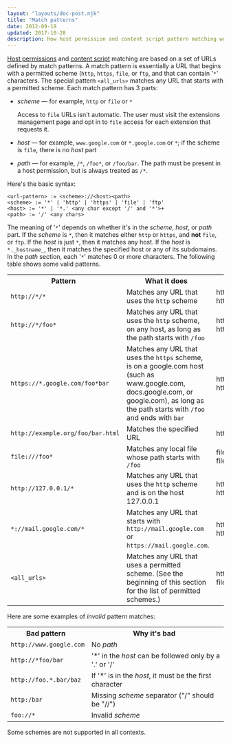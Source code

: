 ```yaml
---
layout: "layouts/doc-post.njk"
title: "Match patterns"
date: 2012-09-18
updated: 2017-10-28
description: How host permission and content script pattern matching works, with examples.
---
```


[Host permissions][1] and [content script][2] matching are based on a set of URLs defined by match
patterns. A match pattern is essentially a URL that begins with a permitted scheme (`http`, `https`,
`file`, or `ftp`, and that can contain '`*`' characters. The special pattern `<all_urls>` matches
any URL that starts with a permitted scheme. Each match pattern has 3 parts:

- _scheme_ — for example, `http` or `file` or `*`

  <div class="aside aside--note">Access to <code>file</code> URLs isn't automatic. The user must visit the extensions management page and opt in to <code>file</code> access for each extension that requests it.</div>

- _host_ — for example, `www.google.com` or `*.google.com` or `*`; if the scheme is `file`, there is
  no _host_ part
- _path_ — for example, `/*`, `/foo*`, or `/foo/bar`. The path must be present in a host permission,
  but is always treated as `/*`.

Here's the basic syntax:

```text
<url-pattern> := <scheme>://<host><path>
<scheme> := '*' | 'http' | 'https' | 'file' | 'ftp'
<host> := '*' | '*.' <any char except '/' and '*'>+
<path> := '/' <any chars>
```

The meaning of '`*`' depends on whether it's in the _scheme_, _host_, or _path_ part. If the
_scheme_ is `*`, then it matches either `http` or `https`, and **not** `file`, or `ftp`. If the
_host_ is just `*`, then it matches any host. If the _host_ is `*._hostname_`, then it matches the
specified host or any of its subdomains. In the _path_ section, each '`*`' matches 0 or more
characters. The following table shows some valid patterns.

<table class="fixed-table width-full"><tbody><tr><th style="margin-left:0; padding-left:0">Pattern</th><th style="margin-left:0; padding-left:0">What it does</th><th style="margin-left:0; padding-left:0">Examples of matching URLs</th></tr><tr><td><code>http://*/*</code></td><td>Matches any URL that uses the <code>http</code> scheme</td><td>http://www.google.com/<br>http://example.org/foo/bar.html</td></tr><tr><td><code>http://*/foo*</code></td><td>Matches any URL that uses the <code>http</code> scheme, on any host, as long as the path starts with <code>/foo</code></td><td>http://example.com/foo/bar.html<br>http://www.google.com/foo<b></b></td></tr><tr><td><code>https://*.google.com/foo*bar</code></td><td>Matches any URL that uses the <code>https</code> scheme, is on a google.com host (such as www.google.com, docs.google.com, or google.com), as long as the path starts with <code>/foo</code> and ends with <code>bar</code></td><td>https://www.google.com/foo/baz/bar<br>https://docs.google.com/foobar</td></tr><tr><td><code>http://example.org/foo/bar.html</code></td><td>Matches the specified URL</td><td>http://example.org/foo/bar.html</td></tr><tr><td><code>file:///foo*</code></td><td>Matches any local file whose path starts with <code>/foo</code></td><td>file:///foo/bar.html<br>file:///foo</td></tr><tr><td><code>http://127.0.0.1/*</code></td><td>Matches any URL that uses the <code>http</code> scheme and is on the host 127.0.0.1</td><td>http://127.0.0.1/<br>http://127.0.0.1/foo/bar.html</td></tr><tr><td><code>*://mail.google.com/*</code></td><td>Matches any URL that starts with <code>http://mail.google.com</code> or <code>https://mail.google.com</code>.</td><td>http://mail.google.com/foo/baz/bar<br>https://mail.google.com/foobar</td></tr><tr><td><code>&lt;all_urls&gt;</code></td><td>Matches any URL that uses a permitted scheme. (See the beginning of this section for the list of permitted schemes.)</td><td>http://example.org/foo/bar.html<br>file:///bar/baz.html</td></tr></tbody></table>

Here are some examples of _invalid_ pattern matches:

<table class="fixed-table width-full"><tbody><tr><th style="margin-left:0; padding-left:0">Bad pattern</th><th style="margin-left:0; padding-left:0">Why it's bad</th></tr><tr><td><code>http://www.google.com</code></td><td>No <em>path</em></td></tr><tr><td><code>http://*foo/bar</code></td><td>'*' in the <em>host</em> can be followed only by a '.' or '/'</td></tr><tr><td><code>http://foo.*.bar/baz&nbsp;</code></td><td>If '*' is in the <em>host</em>, it must be the first character</td></tr><tr><td><code>http:/bar</code></td><td>Missing <em>scheme</em> separator ("/" should be "//")</td></tr><tr><td><code>foo://*</code></td><td>Invalid <em>scheme</em></td></tr></tbody></table>

Some schemes are not supported in all contexts.

[1]: /docs/extensions/mv3/declare_permissions#host-permissions
[2]: /docs/extensions/mv3/content_scripts
